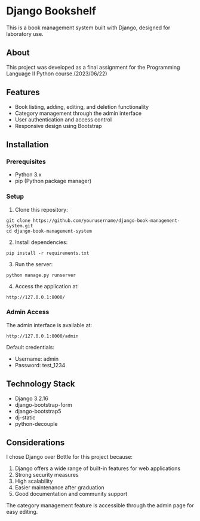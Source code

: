 # Django Bookshelf

This is a book management system built with Django, designed for laboratory use.

## About
This project was developed as a final assignment for the Programming Language II Python course.(2023/06/22)

## Features
- Book listing, adding, editing, and deletion functionality
- Category management through the admin interface
- User authentication and access control
- Responsive design using Bootstrap

## Installation

### Prerequisites
- Python 3.x
- pip (Python package manager)

### Setup
1. Clone this repository:
```
git clone https://github.com/yourusername/django-book-management-system.git
cd django-book-management-system
```

2. Install dependencies:
```
pip install -r requirements.txt
```

3. Run the server:
```
python manage.py runserver
```

4. Access the application at:
```
http://127.0.0.1:8000/
```

### Admin Access
The admin interface is available at:
```
http://127.0.0.1:8000/admin
```

Default credentials:
- Username: admin
- Password: test_1234

## Technology Stack
- Django 3.2.16
- django-bootstrap-form
- django-bootstrap5
- dj-static
- python-decouple

## Considerations
I chose Django over Bottle for this project because:
1. Django offers a wide range of built-in features for web applications
2. Strong security measures
3. High scalability
4. Easier maintenance after graduation
5. Good documentation and community support

The category management feature is accessible through the admin page for easy editing.